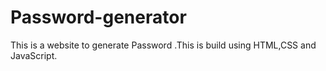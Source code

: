 # Password-generator
This is a website to generate Password .This is build using HTML,CSS and JavaScript.
